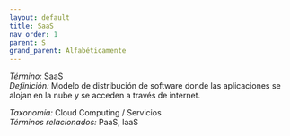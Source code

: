 ```yaml
---
layout: default
title: SaaS
nav_order: 1
parent: S
grand_parent: Alfabéticamente
---
```


*Término:* SaaS  
*Definición:* Modelo de distribución de software donde las aplicaciones se alojan en la nube y se acceden a través de internet.

*Taxonomía:* Cloud Computing / Servicios  
*Términos relacionados:* PaaS, IaaS
